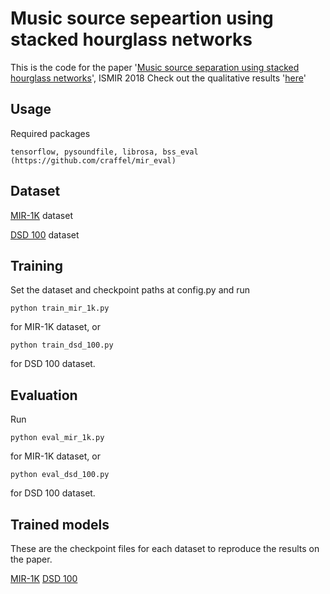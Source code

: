 # Music source sepeartion using stacked hourglass networks
This is the code for the paper '[Music source separation using stacked hourglass networks](http://arxiv.org/abs/1805.08559)', ISMIR 2018
Check out the qualitative results '[here](https://youtu.be/oGHC0ric6wo)'

## Usage

Required packages

```
tensorflow, pysoundfile, librosa, bss_eval (https://github.com/craffel/mir_eval)
```

## Dataset

[MIR-1K](https://sites.google.com/site/unvoicedsoundseparation/mir-1k) dataset

[DSD 100](https://github.com/faroit/dsdtools) dataset

## Training
Set the dataset and checkpoint paths at config.py and run

```
python train_mir_1k.py
```
for MIR-1K dataset, or

```
python train_dsd_100.py
```
for DSD 100 dataset.


## Evaluation
Run

```
python eval_mir_1k.py
```
for MIR-1K dataset, or

```
python eval_dsd_100.py
```
for DSD 100 dataset.

## Trained models
These are the checkpoint files for each dataset to reproduce the results on the paper.

[MIR-1K](https://www.dropbox.com/s/6759yx0zqer316f/mir_1k_checkpoints.zip?dl=0)
[DSD 100](https://www.dropbox.com/s/3vteakcu7qjwo84/dsd_100_checkpoints.zip?dl=0)
